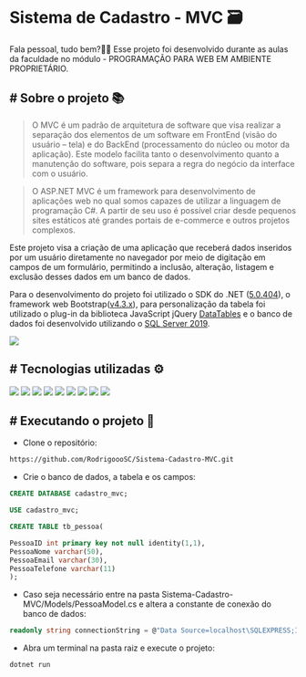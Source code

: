 
# Sistema de Cadastro - MVC 🗃
Fala pessoal, tudo bem?🖖🏽 Esse projeto foi desenvolvido durante as aulas da faculdade no módulo - PROGRAMAÇÃO PARA WEB EM AMBIENTE PROPRIETÁRIO.

## # Sobre o projeto 📚

> O MVC é um padrão de arquitetura de software que visa realizar a separação dos elementos de um software
> em FrontEnd (visão do usuário – tela) e do BackEnd (processamento do núcleo ou motor da aplicação).
> Este modelo facilita tanto o desenvolvimento quanto a manutenção do software, pois separa a regra do
> negócio da interface com o usuário.

> O ASP.NET MVC é um framework para desenvolvimento de aplicações web no qual somos capazes de utilizar a linguagem de
> programação C#. A partir de seu uso é possível criar desde pequenos sites estáticos até grandes portais de e-commerce e
> outros projetos complexos.
        
Este projeto visa a criação de uma aplicação que receberá dados inseridos por um usuário diretamente no navegador
por meio de digitação em campos de um formulário, permitindo a inclusão, alteração, listagem e exclusão desses dados em um banco de dados.

Para o desenvolvimento do projeto foi utilizado o SDK do .NET (<a href="https://dotnet.microsoft.com/en-us/download/dotnet/5.0" target="_blank">5.0.404</a>),
o framework  web Bootstrap(<a href="https://getbootstrap.com/docs/4.3/getting-started/introduction/" 
target="_blank">v4.3.x</a>), para personalização da tabela foi utilizado o plug-in da biblioteca JavaScript jQuery <a href="https://datatables.net/" 
target="_blank">DataTables</a> e o banco de dados foi desenvolvido utilizando o <a href="https://www.microsoft.com/pt-br/sql-server/sql-server-downloads" 
target="_blank">SQL Server 2019</a>.

<div class="center">
  <img src="wwwroot/img//gif/Cadastro-MVC.gif">
</div>

## # Tecnologias utilizadas ⚙
<div>
 <img src="https://img.shields.io/badge/HTML5-E34F26?style=for-the-badge&logo=html5&logoColor=white" />
 <img src="https://img.shields.io/badge/CSS-239120?&style=for-the-badge&logo=css3&logoColor=white" />
 <img src="https://img.shields.io/badge/JavaScript-323330?style=for-the-badge&logo=javascript&logoColor=F7DF1E" />
 <img src="https://img.shields.io/badge/C%23-239120?style=for-the-badge&logo=c-sharp&logoColor=white" />
 <img src="https://img.shields.io/badge/.NET-512BD4?style=for-the-badge&logo=dotnet&logoColor=white" />
 <img src="https://img.shields.io/badge/Bootstrap-563D7C?style=for-the-badge&logo=bootstrap&logoColor=white" />   
 <img src="https://img.shields.io/badge/Microsoft_SQL_Server-CC2927?style=for-the-badge&logo=microsoft-sql-server&logoColor=white" />
 <img src="https://img.shields.io/badge/Git-E34F26?style=for-the-badge&logo=git&logoColor=white" /> 
  <img src="https://img.shields.io/badge/Visual_Studio_Code-0078D4?style=for-the-badge&logo=visual%20studio%20code&logoColor=white" />
</div>

## # Executando o projeto 🚀
- Clone o repositório:
```bash
https://github.com/RodrigoooSC/Sistema-Cadastro-MVC.git
```
- Crie o banco de dados, a tabela e os campos:
```sql
CREATE DATABASE cadastro_mvc;

USE cadastro_mvc;

CREATE TABLE tb_pessoa(

PessoaID int primary key not null identity(1,1),
PessoaNome varchar(50),
PessoaEmail varchar(30),
PessoaTelefone varchar(11)
);
```
- Caso seja necessário entre na pasta Sistema-Cadastro-MVC/Models/PessoaModel.cs e altera a constante de conexão do banco de dados:
```c#
readonly string connectionString = @"Data Source=localhost\SQLEXPRESS;Initial Catalog=cadastro_mvc;Integrated Security=True";
```
- Abra um terminal na pasta raiz e execute o projeto:
```bash
dotnet run
```

